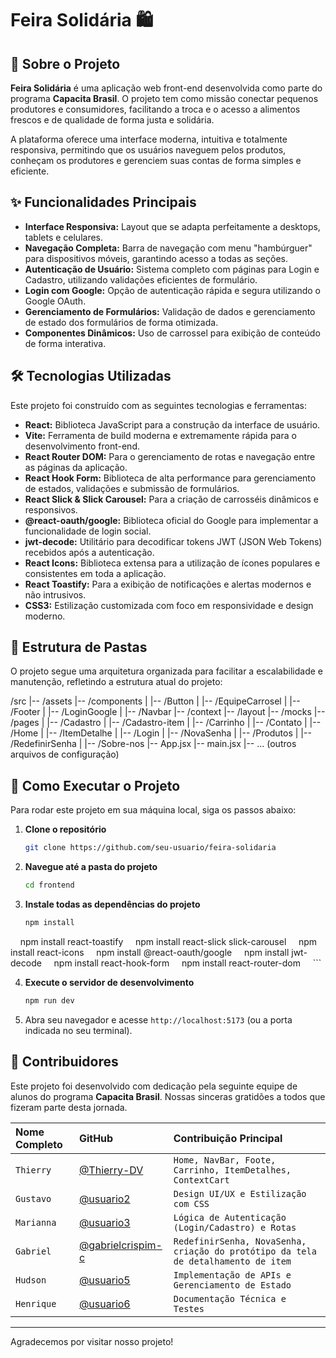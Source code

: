 # Feira Solidária 🛍️

## 📖 Sobre o Projeto

**Feira Solidária** é uma aplicação web front-end desenvolvida como parte do programa **Capacita Brasil**. O projeto tem como missão conectar pequenos produtores e consumidores, facilitando a troca e o acesso a alimentos frescos e de qualidade de forma justa e solidária.

A plataforma oferece uma interface moderna, intuitiva e totalmente responsiva, permitindo que os usuários naveguem pelos produtos, conheçam os produtores e gerenciem suas contas de forma simples e eficiente.

## ✨ Funcionalidades Principais

- **Interface Responsiva:** Layout que se adapta perfeitamente a desktops, tablets e celulares.
- **Navegação Completa:** Barra de navegação com menu "hambúrguer" para dispositivos móveis, garantindo acesso a todas as seções.
- **Autenticação de Usuário:** Sistema completo com páginas para Login e Cadastro, utilizando validações eficientes de formulário.
- **Login com Google:** Opção de autenticação rápida e segura utilizando o Google OAuth.
- **Gerenciamento de Formulários:** Validação de dados e gerenciamento de estado dos formulários de forma otimizada.
- **Componentes Dinâmicos:** Uso de carrossel para exibição de conteúdo de forma interativa.

## 🛠️ Tecnologias Utilizadas

Este projeto foi construído com as seguintes tecnologias e ferramentas:

- **React:** Biblioteca JavaScript para a construção da interface de usuário.
- **Vite:** Ferramenta de build moderna e extremamente rápida para o desenvolvimento front-end.
- **React Router DOM:** Para o gerenciamento de rotas e navegação entre as páginas da aplicação.
- **React Hook Form:** Biblioteca de alta performance para gerenciamento de estados, validações e submissão de formulários.
- **React Slick & Slick Carousel:** Para a criação de carrosséis dinâmicos e responsivos.
- **@react-oauth/google:** Biblioteca oficial do Google para implementar a funcionalidade de login social.
- **jwt-decode:** Utilitário para decodificar tokens JWT (JSON Web Tokens) recebidos após a autenticação.
- **React Icons:** Biblioteca extensa para a utilização de ícones populares e consistentes em toda a aplicação.
- **React Toastify:** Para a exibição de notificações e alertas modernos e não intrusivos.
- **CSS3:** Estilização customizada com foco em responsividade e design moderno.

## 📂 Estrutura de Pastas

O projeto segue uma arquitetura organizada para facilitar a escalabilidade e manutenção, refletindo a estrutura atual do projeto:


/src
|-- /assets
|-- /components
|   |-- /Button
|   |-- /EquipeCarrosel
|   |-- /Footer
|   |-- /LoginGoogle
|   |-- /Navbar
|-- /context
|-- /layout
|-- /mocks
|-- /pages
|   |-- /Cadastro
|   |-- /Cadastro-item
|   |-- /Carrinho
|   |-- /Contato
|   |-- /Home
|   |-- /ItemDetalhe
|   |-- /Login
|   |-- /NovaSenha
|   |-- /Produtos
|   |-- /RedefinirSenha
|   |-- /Sobre-nos
|-- App.jsx
|-- main.jsx
|-- ... (outros arquivos de configuração)


## 🚀 Como Executar o Projeto

Para rodar este projeto em sua máquina local, siga os passos abaixo:

1.  **Clone o repositório**
    ```bash
    git clone https://github.com/seu-usuario/feira-solidaria
    ```

2.  **Navegue até a pasta do projeto**
    ```bash
    cd frontend 
    ```

3.  **Instale todas as dependências do projeto**
    ```bash
    npm install
    npm install react-toastify
    npm install react-slick slick-carousel
    npm install react-icons
    npm install @react-oauth/google
    npm install jwt-decode
    npm install react-hook-form
    npm install react-router-dom
    ```

4.  **Execute o servidor de desenvolvimento**
    ```bash
    npm run dev
    ```

5.  Abra seu navegador e acesse `http://localhost:5173` (ou a porta indicada no seu terminal).

## 👥 Contribuidores

Este projeto foi desenvolvido com dedicação pela seguinte equipe de alunos do programa **Capacita Brasil**. Nossas sinceras gratidões a todos que fizeram parte desta jornada.

| Nome Completo | GitHub                                             | Contribuição Principal                                    |
| :------------ | :------------------------------------------------- | :-------------------------------------------------------- |
| `Thierry`     | [@Thierry-DV](https://github.com/Thierry-DV)         | `Home, NavBar, Foote, Carrinho, ItemDetalhes, ContextCart`|
| `Gustavo`     | [@usuario2](https://github.com/usuario2)           | `Design UI/UX e Estilização com CSS`                      |
| `Marianna`    | [@usuario3](https://github.com/usuario3)           | `Lógica de Autenticação (Login/Cadastro) e Rotas`         |
| `Gabriel`     | [@gabrielcrispim-c](https://github.com/gabrielcrispim-c) | `RedefinirSenha, NovaSenha, criação do protótipo da tela de detalhamento de item` |
| `Hudson`      | [@usuario5](https://github.com/usuario5)           | `Implementação de APIs e Gerenciamento de Estado`         |
| `Henrique`    | [@usuario6](https://github.com/usuario6)           | `Documentação Técnica e Testes`                           |

---

Agradecemos por visitar nosso projeto!